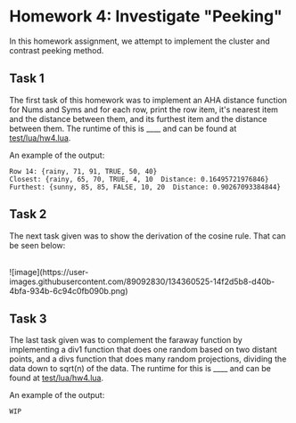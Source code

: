 # Homework 4: Investigate "Peeking"

In this homework assignment, we attempt to implement the cluster and contrast peeking method. 
## Task 1
The first task of this homework was to implement an AHA distance function for Nums and Syms and for each row, print the row item, it's nearest item and the distance between them, and its furthest item and the distance between them. The runtime of this is ____ and can be found at [test/lua/hw4.lua](https://github.com/foleycolin00/SinlessCSA/blob/hw4-lua/test/lua/hw4.lua). 

An example of the output: 
```
Row 14: {rainy, 71, 91, TRUE, 50, 40}
Closest: {rainy, 65, 70, TRUE, 4, 10  Distance: 0.16495721976846}
Furthest: {sunny, 85, 85, FALSE, 10, 20  Distance: 0.90267093384844}
```
## Task 2
The next task given was to show the derivation of the cosine rule. That can be seen below:

 <br>
![image](https://user-images.githubusercontent.com/89092830/134360525-14f2d5b8-d40b-4bfa-934b-6c94c0fb090b.png)
<br>

## Task 3
The last task given was to complement the faraway function by implementing a div1 function that does one random based on two distant points, and a divs function that does many random projections, dividing the data down to sqrt(n) of the data. The runtime for this is ____ and can be found at [test/lua/hw4.lua](https://github.com/foleycolin00/SinlessCSA/blob/hw4-lua/test/lua/hw4.lua).

An example of the output: 
```
WIP
```
